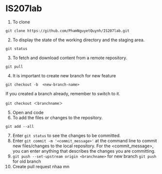 # IS207lab
1. To clone
```
git clone https://github.com/PhamNguyetQuynh/IS207lab.git
```
2. To display the state of the working directory and the staging area.   
```
git status
```
3. To fetch and download content from a remote repository.
```
git pull
```
4. It is important to create new branch for new feature 
```
git checkout -b  <new-branch-name>
```
If you created a branch already, remember to switch to it.
```
git checkout ＜branchname＞
```
5. Open and code
6. To add the files or changes to the repository.
```
git add --all
```
7. Enter ```git status``` to see the changes to be committed.
8. Enter  ```git commit -m '<commit_message>'``` at the command line to commit new files/changes to the local repository.
   For the <commit_message>, you can enter anything that describes the changes you are committing.
9. ```git push --set-upstream origin <branchname>``` for new branch
    ```git push``` for old branch
10. Create pull request nhaa mn
    

